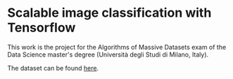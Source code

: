 # Scalable image classification with Tensorflow
 This work is the project for the Algorithms of Massive Datasets exam of the Data Science master's degree (Università degli Studi di Milano, Italy).
 
 The dataset can be found [here](https://www.kaggle.com/baltacifatih/turkish-lira-banknote-dataset).
